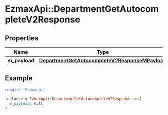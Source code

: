 # EzmaxApi::DepartmentGetAutocompleteV2Response

## Properties

| Name | Type | Description | Notes |
| ---- | ---- | ----------- | ----- |
| **m_payload** | [**DepartmentGetAutocompleteV2ResponseMPayload**](DepartmentGetAutocompleteV2ResponseMPayload.md) |  |  |

## Example

```ruby
require 'Ezmaxapi'

instance = EzmaxApi::DepartmentGetAutocompleteV2Response.new(
  m_payload: null
)
```

